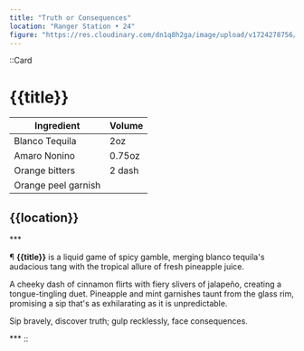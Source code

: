```yaml
---
title: "Truth or Consequences"
location: "Ranger Station • 24"
figure: "https://res.cloudinary.com/dn1q8h2ga/image/upload/v1724278756/spirit.menu/truth-or-consequences_2x_ulyujl.webp"
---
```


::Card

# {{title}}

| Ingredient          | Volume |
| ------------------- | ------ |
| Blanco Tequila      | 2oz    |
| Amaro Nonino        | 0.75oz |
| Orange bitters      | 2 dash |
| Orange peel garnish |        |

## {{location}}

<span class="flourish">\*\*\*</span>

¶ **{{title}}** is a liquid game of spicy gamble, merging blanco tequila's audacious tang with the tropical allure of fresh pineapple juice.

A cheeky dash of cinnamon flirts with fiery slivers of jalapeño, creating a tongue-tingling duet. Pineapple and mint garnishes taunt from the glass rim, promising a sip that's as exhilarating as it is unpredictable.

Sip bravely, discover truth; gulp recklessly, face consequences.

<span class="flourish">\*\*\*</span>
::

<img class="figure--detail" :src="figure" :alt="title">
